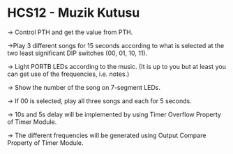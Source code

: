 # HCS12 - Muzik Kutusu

-> Control PTH and get the value from PTH.

->Play 3 different songs for 15 seconds according to what is selected at
the two least significant DIP switches (00, 01, 10, 11).

-> Light PORTB LEDs according to the music. (It is up to you but at least
you can get use of the frequencies, i.e. notes.)

-> Show the number of the song on 7-segment LEDs.

-> If 00 is selected, play all three songs and each for 5 seconds.

-> 10s and 5s delay will be implemented by using Timer Overflow
Property of Timer Module.

-> The different frequencies will be generated using Output Compare
Property of Timer Module.
